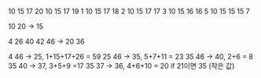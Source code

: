 10 15 17 20
10 15 17 19  1
10 15 17 18  2
10 15 17 17  3
10 15 16 16  5
10 15 15 15  7

10  20  -> 15


4 26 40 42 46 -> 20
36

4 46  -> 25, 1+15+17+26 = 59
25 46  -> 35, 5+7+11 = 23
35 46 -> 40, 2+6 = 8
35 40 -> 37, 3+5+9 =17
35 37 -> 36, 4+6+10 = 20
if 21이면 35 (작은 값)